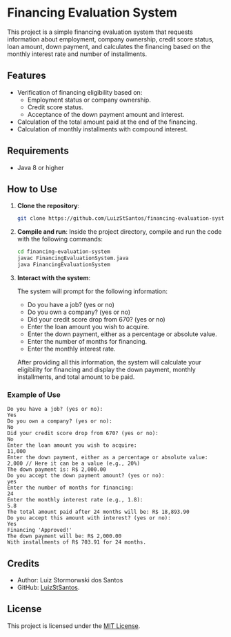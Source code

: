 # Financing Evaluation System

This project is a simple financing evaluation system that requests information about employment, company ownership, credit score status, loan amount, down payment, and calculates the financing based on the monthly interest rate and number of installments.

## Features

- Verification of financing eligibility based on:
    - Employment status or company ownership.
    - Credit score status.
    - Acceptance of the down payment amount and interest.
- Calculation of the total amount paid at the end of the financing.
- Calculation of monthly installments with compound interest.

## Requirements

- Java 8 or higher

## How to Use

1. **Clone the repository**:

    ```bash
    git clone https://github.com/LuizStSantos/financing-evaluation-system.git
    ```

2. **Compile and run**:
   Inside the project directory, compile and run the code with the following commands:

    ```bash
    cd financing-evaluation-system
    javac FinancingEvaluationSystem.java
    java FinancingEvaluationSystem
    ```

3. **Interact with the system**:

   The system will prompt for the following information:
    - Do you have a job? (yes or no)
    - Do you own a company? (yes or no)
    - Did your credit score drop from 670? (yes or no)
    - Enter the loan amount you wish to acquire.
    - Enter the down payment, either as a percentage or absolute value.
    - Enter the number of months for financing.
    - Enter the monthly interest rate.

   After providing all this information, the system will calculate your eligibility for financing and display the down payment, monthly installments, and total amount to be paid.

### Example of Use
```text
Do you have a job? (yes or no): 
Yes
Do you own a company? (yes or no): 
No
Did your credit score drop from 670? (yes or no): 
No
Enter the loan amount you wish to acquire: 
11,000
Enter the down payment, either as a percentage or absolute value: 
2,000 // Here it can be a value (e.g., 20%)
The down payment is: R$ 2,000.00
Do you accept the down payment amount? (yes or no): 
yes
Enter the number of months for financing: 
24
Enter the monthly interest rate (e.g., 1.8): 
5.8
The total amount paid after 24 months will be: R$ 18,893.90
Do you accept this amount with interest? (yes or no): 
Yes
Financing 'Approved!'
The down payment will be: R$ 2,000.00
With installments of R$ 703.91 for 24 months.
```

## Credits
- Author: Luiz Stormorwski dos Santos
- GitHub: [LuizStSantos](https://github.com/LuizStSantos).

## License

This project is licensed under the [MIT License](https://opensource.org/license/mit).
